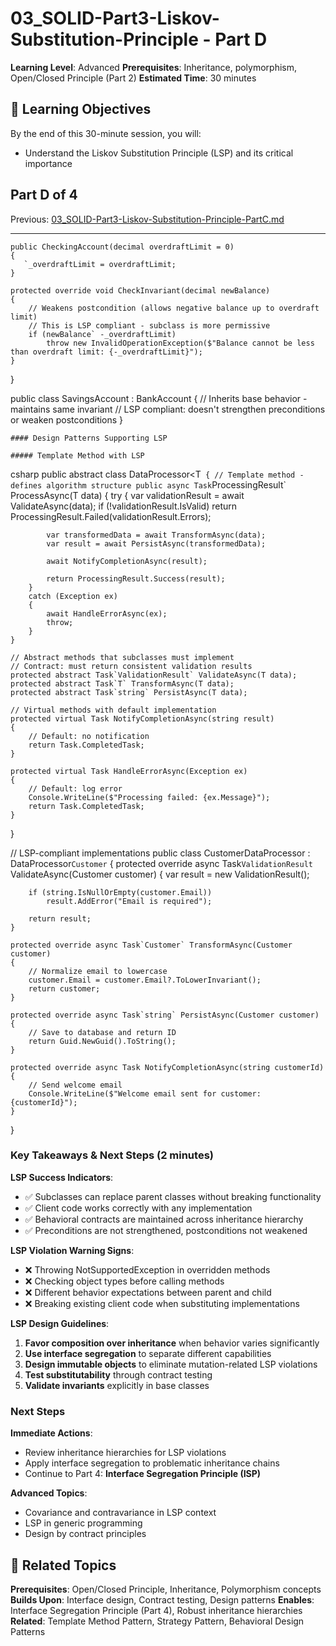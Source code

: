 # 03_SOLID-Part3-Liskov-Substitution-Principle - Part D

**Learning Level**: Advanced
**Prerequisites**: Inheritance, polymorphism, Open/Closed Principle (Part 2)
**Estimated Time**: 30 minutes

## 🎯 Learning Objectives

By the end of this 30-minute session, you will:

- Understand the Liskov Substitution Principle (LSP) and its critical importance

## Part D of 4

Previous: [03_SOLID-Part3-Liskov-Substitution-Principle-PartC.md](03_SOLID-Part3-Liskov-Substitution-Principle-PartC.md)

---

    public CheckingAccount(decimal overdraftLimit = 0)
    {
       `_overdraftLimit = overdraftLimit;
    }

    protected override void CheckInvariant(decimal newBalance)
    {
        // Weakens postcondition (allows negative balance up to overdraft limit)
        // This is LSP compliant - subclass is more permissive
        if (newBalance` -_overdraftLimit)
            throw new InvalidOperationException($"Balance cannot be less than overdraft limit: {-_overdraftLimit}");
    }
}

public class SavingsAccount : BankAccount
{
    // Inherits base behavior - maintains same invariant
    // LSP compliant: doesn't strengthen preconditions or weaken postconditions
}

    #### Design Patterns Supporting LSP

    ##### Template Method with LSP
csharp
public abstract class DataProcessor<T`
{
    // Template method - defines algorithm structure
    public async Task`ProcessingResult` ProcessAsync(T data)
    {
        try
        {
            var validationResult = await ValidateAsync(data);
            if (!validationResult.IsValid)
                return ProcessingResult.Failed(validationResult.Errors);

            var transformedData = await TransformAsync(data);
            var result = await PersistAsync(transformedData);

            await NotifyCompletionAsync(result);

            return ProcessingResult.Success(result);
        }
        catch (Exception ex)
        {
            await HandleErrorAsync(ex);
            throw;
        }
    }

    // Abstract methods that subclasses must implement
    // Contract: must return consistent validation results
    protected abstract Task`ValidationResult` ValidateAsync(T data);
    protected abstract Task`T` TransformAsync(T data);
    protected abstract Task`string` PersistAsync(T data);

    // Virtual methods with default implementation
    protected virtual Task NotifyCompletionAsync(string result)
    {
        // Default: no notification
        return Task.CompletedTask;
    }

    protected virtual Task HandleErrorAsync(Exception ex)
    {
        // Default: log error
        Console.WriteLine($"Processing failed: {ex.Message}");
        return Task.CompletedTask;
    }
}

// LSP-compliant implementations
public class CustomerDataProcessor : DataProcessor`Customer`
{
    protected override async Task`ValidationResult` ValidateAsync(Customer customer)
    {
        var result = new ValidationResult();

        if (string.IsNullOrEmpty(customer.Email))
            result.AddError("Email is required");

        return result;
    }

    protected override async Task`Customer` TransformAsync(Customer customer)
    {
        // Normalize email to lowercase
        customer.Email = customer.Email?.ToLowerInvariant();
        return customer;
    }

    protected override async Task`string` PersistAsync(Customer customer)
    {
        // Save to database and return ID
        return Guid.NewGuid().ToString();
    }

    protected override async Task NotifyCompletionAsync(string customerId)
    {
        // Send welcome email
        Console.WriteLine($"Welcome email sent for customer: {customerId}");
    }
}

### Key Takeaways & Next Steps (2 minutes)

**LSP Success Indicators**:

- ✅ Subclasses can replace parent classes without breaking functionality
- ✅ Client code works correctly with any implementation
- ✅ Behavioral contracts are maintained across inheritance hierarchy
- ✅ Preconditions are not strengthened, postconditions not weakened

**LSP Violation Warning Signs**:

- ❌ Throwing NotSupportedException in overridden methods
- ❌ Checking object types before calling methods
- ❌ Different behavior expectations between parent and child
- ❌ Breaking existing client code when substituting implementations

**LSP Design Guidelines**:

1. **Favor composition over inheritance** when behavior varies significantly
2. **Use interface segregation** to separate different capabilities
3. **Design immutable objects** to eliminate mutation-related LSP violations
4. **Test substitutability** through contract testing
5. **Validate invariants** explicitly in base classes

### Next Steps

**Immediate Actions**:

- Review inheritance hierarchies for LSP violations
- Apply interface segregation to problematic inheritance chains
- Continue to Part 4: **Interface Segregation Principle (ISP)**

**Advanced Topics**:

- Covariance and contravariance in LSP context
- LSP in generic programming
- Design by contract principles

## 🔗 Related Topics

**Prerequisites**: Open/Closed Principle, Inheritance, Polymorphism concepts
**Builds Upon**: Interface design, Contract testing, Design patterns
**Enables**: Interface Segregation Principle (Part 4), Robust inheritance hierarchies
**Related**: Template Method Pattern, Strategy Pattern, Behavioral Design Patterns
